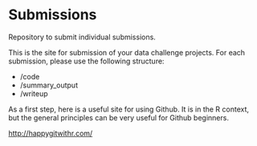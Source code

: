 # Submissions
Repository to submit individual submissions. 

This is the site for submission of your data challenge projects. For each submission, please use the following structure:
* /code
* /summary_output
* /writeup

As a first step, here is a useful site for using Github. It is in the R context, but the general principles can be very useful for Github beginners.

http://happygitwithr.com/ 
